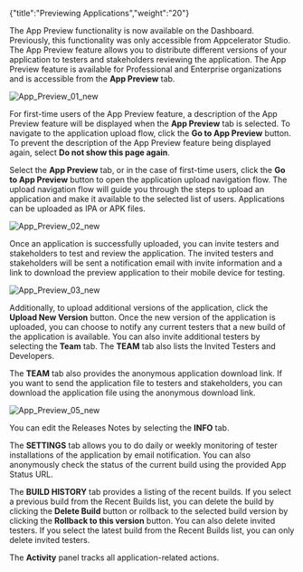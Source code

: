 {"title":"Previewing Applications","weight":"20"}

The App Preview functionality is now available on the Dashboard. Previously, this functionality was only accessible from Appcelerator Studio. The App Preview feature allows you to distribute different versions of your application to testers and stakeholders reviewing the application. The App Preview feature is available for Professional and Enterprise organizations and is accessible from the **App Preview** tab.

![App_Preview_01_new](/Images/appc/download/attachments/60145269/App_Preview_01_new.png)

For first-time users of the App Preview feature, a description of the App Preview feature will be displayed when the **App Preview** tab is selected. To navigate to the application upload flow, click the **Go to App Preview** button. To prevent the description of the App Preview feature being displayed again, select **Do not show this page again**.

Select the **App Preview** tab, or in the case of first-time users, click the **Go to App Preview** button to open the application upload navigation flow. The upload navigation flow will guide you through the steps to upload an application and make it available to the selected list of users. Applications can be uploaded as IPA or APK files.

![App_Preview_02_new](/Images/appc/download/attachments/60145269/App_Preview_02_new.png)

Once an application is successfully uploaded, you can invite testers and stakeholders to test and review the application. The invited testers and stakeholders will be sent a notification email with invite information and a link to download the preview application to their mobile device for testing.

![App_Preview_03_new](/Images/appc/download/attachments/60145269/App_Preview_03_new.png)

Additionally, to upload additional versions of the application, click the **Upload New Version** button. Once the new version of the application is uploaded, you can choose to notify any current testers that a new build of the application is available. You can also invite additional testers by selecting the **Team** tab. The **TEAM** tab also lists the Invited Testers and Developers.

The **TEAM** tab also provides the anonymous application download link. If you want to send the application file to testers and stakeholders, you can download the application file using the anonymous download link.

![App_Preview_05_new](/Images/appc/download/attachments/60145269/App_Preview_05_new.png)

You can edit the Releases Notes by selecting the **INFO** tab.

The **SETTINGS** tab allows you to do daily or weekly monitoring of tester installations of the application by email notification. You can also anonymously check the status of the current build using the provided App Status URL.

The **BUILD HISTORY** tab provides a listing of the recent builds. If you select a previous build from the Recent Builds list, you can delete the build by clicking the **Delete Build** button or rollback to the selected build version by clicking the **Rollback to this version** button. You can also delete invited testers. If you select the latest build from the Recent Builds list, you can only delete invited testers.

The **Activity** panel tracks all application-related actions.
